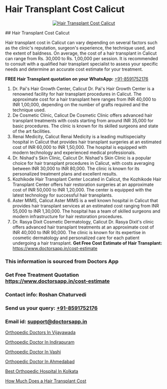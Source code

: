 # Hair Transplant Cost Calicut

<p align="center">
  <a href="https://doctorsapp.co.in/uploads/treatment_image/Finding%20the%20best%20hair%20clinic.jpg">
    <img src="https://doctorsapp.co.in/treatment/hair-transplant" alt="Hair Transplant Cost Calicut">
  </a>
</p>
## Hair Transplant Cost Calicut

Hair transplant cost in Calicut can vary depending on several factors such as the clinic's reputation, surgeon's experience, the technique used, and the extent of baldness. On average, the cost of a hair transplant in Calicut can range from Rs. 30,000 to Rs. 1,00,000 per session. It is recommended to consult with a qualified hair transplant specialist to assess your specific needs and determine an accurate cost estimate for your treatment.

**FREE Hair Transplant quotation on your WhatsApp:**  [+91-8591752176](https://api.whatsapp.com/send?phone=8591752176)

1) Dr. Pai's Hair Growth Center, Calicut   Dr. Pai's Hair Growth Center is a renowned facility for hair transplant procedures in Calicut. The approximate cost for a hair transplant here ranges from INR 40,000 to INR 1,00,000, depending on the number of grafts required and the technique used.
2) De Cosmetic Clinic, Calicut   De Cosmetic Clinic offers advanced hair transplant treatments with costs starting from around INR 35,000 for basic procedures. The clinic is known for its skilled surgeons and state of the art facilities.
3) Renai Medicity, Calicut   Renai Medicity is a leading multispecialty hospital in Calicut that provides hair transplant surgeries at an estimated cost of INR 60,000 to INR 1,50,000. The hospital is equipped with modern technology and experienced medical professionals.
4) Dr. Nishad's Skin Clinic, Calicut   Dr. Nishad's Skin Clinic is a popular choice for hair transplant procedures in Calicut, with costs averaging between INR 30,000 to INR 80,000. The clinic is known for its personalized treatment plans and excellent results.
5) Kozhikode Hair Transplant Center   Located in Calicut, the Kozhikode Hair Transplant Center offers hair restoration surgeries at an approximate cost of INR 50,000 to INR 1,20,000. The center is equipped with the latest technology for successful hair transplants.
6) Aster MIMS, Calicut   Aster MIMS is a well known hospital in Calicut that provides hair transplant services at an estimated cost ranging from INR 55,000 to INR 1,30,000. The hospital has a team of skilled surgeons and modern infrastructure for hair restoration procedures.
7) Dr. Rasya Dixit Cosmetic Dermatology, Calicut   Dr. Rasya Dixit's clinic offers advanced hair transplant treatments at an approximate cost of INR 40,000 to INR 90,000. The clinic is known for its expertise in cosmetic dermatology and personalized care for each patient undergoing a hair transplant.
**Get Free Cost Estimate of Hair Transplant:** https://www.doctorsapp.in/cost-estimate

### This information is sourced from Doctors App 
### Get Free Treatment Quotation https://www.doctorsapp.in/cost-estimate
### Contact info: Roshan Chaturvedi 
### Send us your query: [+91-8591752176](https://api.whatsapp.com/send?phone=8591752176) 
### Email id: support@doctorsapp.in

[Orthopedic Doctors In Vijayawada](https://www.linkedin.com/pulse/orthopedic-doctors-vijayawada-doctorsapp-united-arab-emirates-k9rme?trackingId=4m%2FFnXK3zpjIJmafqNBopg%3D%3D&lipi=urn%3Ali%3Apage%3Ad_flagship3_company_admin%3BSXrbBuk4SwWZ8nIcZ2zSvw%3D%3D)

[Orthopedic Doctor In Indirapuram](https://www.linkedin.com/pulse/orthopedic-doctor-indirapuram-knee-replacement-treatment-vfvje?trackingId=z%2B2PipnjHFFPAFMFgCwd%2Bw%3D%3D&lipi=urn%3Ali%3Apage%3Ad_flagship3_company_admin%3BII%2FSNcWiSiigR90SV5cfEQ%3D%3D)

[Orthopedic Doctor In Vashi](https://medium.com/@anupkakkar5/orthopedic-doctor-in-vashi-266ccad22a2e)

[Orthopedic Doctor In Ahmedabad](https://medium.com/@vimalrana22/orthopedic-doctor-in-ahmedabad-180e68c3f3f8)

[Best Orthopedic Hospital In Kolkata](https://doctors-apps.github.io/doctorsapp/best-orthopedic-hospital-in-kolkata)

[How Much Does a Hair Transplant Cost](https://doctors-apps.github.io/doctorsapp/how-much-does-a-hair-transplant-cost)


